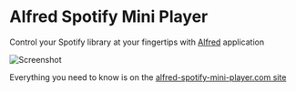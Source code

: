 # Alfred Spotify Mini Player


Control your Spotify library at your fingertips with [Alfred](http://www.alfredapp.com) application

![Screenshot](http://alfred-spotify-mini-player.com/images/index1.gif)


Everything you need to know is on the [alfred-spotify-mini-player.com site](http://alfred-spotify-mini-player.com)

